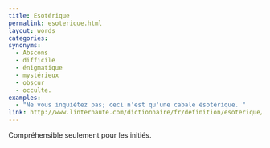 ```yaml
---
title: Esotérique
permalink: esoterique.html
layout: words
categories:
synonyms:
  - Abscons
  - difficile
  - énigmatique
  - mystérieux
  - obscur
  - occulte.
examples:
  - "Ne vous inquiétez pas; ceci n'est qu'une cabale ésotérique. "
link: http://www.linternaute.com/dictionnaire/fr/definition/esoterique/
---
```


Compréhensible seulement pour les initiés.
